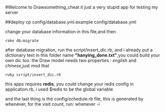 #Welcome to Drawsomething_cheat
it just a very stupid app for testing my server

##deploy
    cp config/database.yml.example config/database.yml

change your database information in this file,and then
   
    rake db:migrate

after database migration, run the script/insert_dic.rb, and i already put a dictionary text in this folder name **"hanying_done.txt"**,you could build your own dic too. the Draw model needs two properties : *english* and *chinese*,just mod that

    ruby script/insert_dic.rb

this apps requires **redis**, you could change your redis config in application.rb, i used $redis to be the global variable

and the last thing is the config/schedule.rb file, this is generated by whenever, for the visit count, run:
    whenever -i
